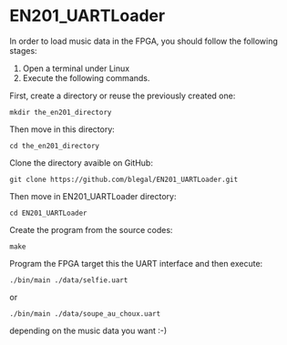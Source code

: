 # EN201_UARTLoader

In order to load music data in the FPGA, you should follow the following stages:

1. Open a terminal under Linux
2. Execute the following commands.

First, create a directory or reuse the previously created one:

```
mkdir the_en201_directory
```

Then move in this directory:

```
cd the_en201_directory
```

Clone the directory avaible on GitHub:

```
git clone https://github.com/blegal/EN201_UARTLoader.git
```

Then move in EN201_UARTLoader directory:

```
cd EN201_UARTLoader
```

Create the program from the source codes:

```
make
```

Program the FPGA target this the UART interface and then execute:

```
./bin/main ./data/selfie.uart
```

or

```
./bin/main ./data/soupe_au_choux.uart
```

depending on the music data you want :-)

